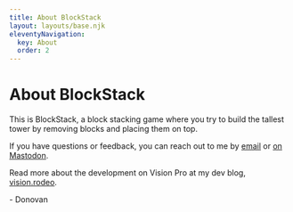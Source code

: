 ```yaml
---
title: About BlockStack
layout: layouts/base.njk
eleventyNavigation:
  key: About
  order: 2
---
```


<div class="post-content">

<h1>About BlockStack</h1>

<p>This is BlockStack, a block stacking game where you try to build the tallest tower by removing blocks and placing them on top.</p>

<p>If you have questions or feedback, you can reach out to me by <a href="mailto:blockstack@hop.ie">email</a> or <a href="https://mastodon.ie/@donovanh">on Mastodon</a>.

<p>Read more about the development on Vision Pro at my dev blog, <a href="https://vision.rodeo">vision.rodeo</a>.

<p>- Donovan</p>

</div>

